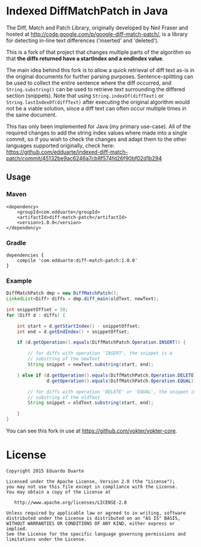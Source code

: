 # Indexed DiffMatchPatch in Java

The Diff, Match and Patch Library, originally developed by Neil Fraser and hosted at http://code.google.com/p/google-diff-match-patch/, is a library for detecting in-line text differences ('inserted' and 'deleted').

This is a fork of that project that changes multiple parts of the algorithm so that **the diffs returned have a startIndex and a endIndex value**.

The main idea behind this fork is to allow a quick retrieval of diff text as-is in the original documents for further parsing purposes. Sentence-splitting can be used to collect the entire sentence where the diff occurred, and ```String.substring()``` can be used to retrieve text surrounding the differed section (snippets). Note that using ```String.indexOf(diffText)``` or ```String.lastIndexOf(diffText)``` after executing the original algorithm would not be a viable solution, since a diff text can often occur multiple times in the same document.

This has only been implemented for Java (my primary use-case). All of the required changes to add the string index values where made into a single commit, so if you wish to check the changes and adapt them to the other languages supported originally, check here: https://github.com/edduarte/indexed-diff-match-patch/commit/45132be9ac6246a7cb8f574fd26f90bf02d1b294

## Usage ##

### Maven ###
```
<dependency>
    <groupId>com.edduarte</groupId>
    <artifactId>diff-match-patch</artifactId>
    <version>1.0.0</version>
</dependency>
```

### Gradle ###
```
dependencies {
    compile 'com.edduarte:diff-match-patch:1.0.0'
}
```

### Example ###

```java
DiffMatchPatch dmp = new DiffMatchPatch();
LinkedList<Diff> diffs = dmp.diff_main(oldText, newText);

int snippetOffset = 50;
for (Diff d : diffs) {

    int start = d.getStartIndex() - snippetOffset;
    int end = d.getEndIndex() + snippetOffset;

    if (d.getOperation().equals(DiffMatchPatch.Operation.INSERT)) {

        // for diffs with operation 'INSERT', the snippet is a
        // substring of the newText
        String snippet = newText.substring(start, end);

    } else if (d.getOperation().equals(DiffMatchPatch.Operation.DELETE) ||
               d.getOperation().equals(DiffMatchPatch.Operation.EQUAL)) {

        // for diffs with operation 'DELETE' or 'EQUAL', the snippet is a
        // substring of the oldText
        String snippet = oldText.substring(start, end);

    }
}
```

You can see this fork in use at https://github.com/vokter/vokter-core.


# License

    Copyright 2015 Eduardo Duarte

    Licensed under the Apache License, Version 2.0 (the "License");
    you may not use this file except in compliance with the License.
    You may obtain a copy of the License at

       http://www.apache.org/licenses/LICENSE-2.0

    Unless required by applicable law or agreed to in writing, software
    distributed under the License is distributed on an "AS IS" BASIS,
    WITHOUT WARRANTIES OR CONDITIONS OF ANY KIND, either express or implied.
    See the License for the specific language governing permissions and
    limitations under the License.

